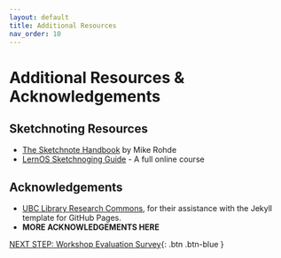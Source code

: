 ```yaml
---
layout: default
title: Additional Resources
nav_order: 10
---
```

# Additional Resources & Acknowledgements

## Sketchnoting Resources
- [The Sketchnote Handbook](https://learning-oreilly-com.ezproxy.library.uvic.ca/library/view/the-sketchnote-handbook/9780133088137/chapter-01.html) by Mike Rohde
- [LernOS Sketchnoging Guide](https://cogneon.github.io/lernos-sketchnoting/en/0300_Introduction/) - A full online course

## Acknowledgements

- [UBC Library Research Commons](https://github.com/ubc-library-rc/), for their assistance with the Jekyll template for GitHub Pages.
- **MORE ACKNOWLEDGEMENTS HERE**

[NEXT STEP: Workshop Evaluation Survey](workshop-survey.html){: .btn .btn-blue }
